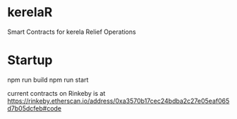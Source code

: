 # kerelaR
Smart Contracts for kerela Relief Operations

# Startup 

npm run build 
npm run start 

current contracts on Rinkeby is at https://rinkeby.etherscan.io/address/0xa3570b17cec24bdba2c27e05eaf065d7b05dcfeb#code 

